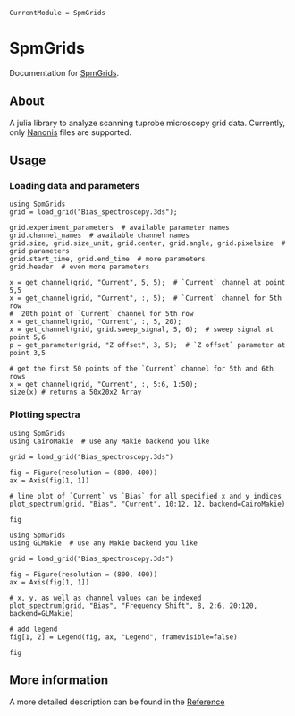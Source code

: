 ```@meta
CurrentModule = SpmGrids
```

# SpmGrids

Documentation for [SpmGrids](https://github.com/alexriss/SpmGrids.jl).

## About

A julia library to analyze scanning tuprobe microscopy grid data. Currently, only [Nanonis](https://www.specs-group.com/nanonis/products/) files are supported.

## Usage

### Loading data and parameters

```@repl
using SpmGrids
grid = load_grid("Bias_spectroscopy.3ds");

grid.experiment_parameters  # available parameter names
grid.channel_names  # available channel names
grid.size, grid.size_unit, grid.center, grid.angle, grid.pixelsize  # grid parameters
grid.start_time, grid.end_time  # more parameters
grid.header  # even more parameters

x = get_channel(grid, "Current", 5, 5);  # `Current` channel at point 5,5
x = get_channel(grid, "Current", :, 5);  # `Current` channel for 5th row
#  20th point of `Current` channel for 5th row
x = get_channel(grid, "Current", :, 5, 20);
x = get_channel(grid, grid.sweep_signal, 5, 6);  # sweep signal at point 5,6
p = get_parameter(grid, "Z offset", 3, 5);  # `Z offset` parameter at point 3,5

# get the first 50 points of the `Current` channel for 5th and 6th rows
x = get_channel(grid, "Current", :, 5:6, 1:50);
size(x) # returns a 50x20x2 Array
```

### Plotting spectra

```@example
using SpmGrids
using CairoMakie  # use any Makie backend you like

grid = load_grid("Bias_spectroscopy.3ds")

fig = Figure(resolution = (800, 400))
ax = Axis(fig[1, 1])

# line plot of `Current` vs `Bias` for all specified x and y indices
plot_spectrum(grid, "Bias", "Current", 10:12, 12, backend=CairoMakie)

fig
```

```@example
using SpmGrids
using GLMakie  # use any Makie backend you like

grid = load_grid("Bias_spectroscopy.3ds")

fig = Figure(resolution = (800, 400))
ax = Axis(fig[1, 1])

# x, y, as well as channel values can be indexed
plot_spectrum(grid, "Bias", "Frequency Shift", 8, 2:6, 20:120, backend=GLMakie)

# add legend
fig[1, 2] = Legend(fig, ax, "Legend", framevisible=false)

fig
```


## More information

A more detailed description can be found in the [Reference](@ref)
